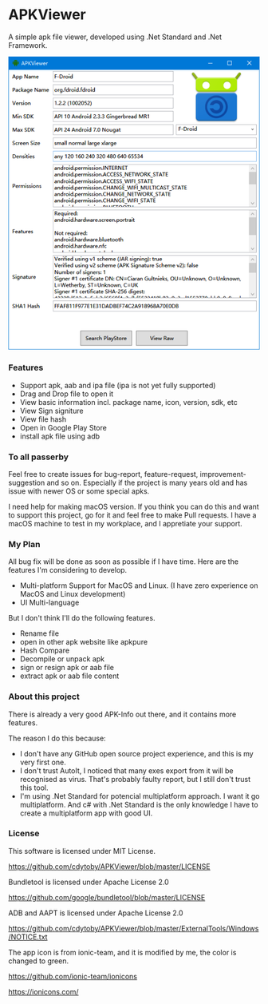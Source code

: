 # APKViewer

A simple apk file viewer, developed using .Net Standard and .Net Framework.

![alt text](/ReadmeAssets/ScreenShot_Main.png)

### Features

- Support apk, aab and ipa file (ipa is not yet fully supported)
- Drag and Drop file to open it
- View basic information incl. package name, icon, version, sdk, etc
- View Sign signiture
- View file hash
- Open in Google Play Store
- install apk file using adb

### To all passerby

Feel free to create issues for bug-report, feature-request, improvement-suggestion and so on. Especially if the project is many years old and has issue with newer OS or some special apks.

I need help for making macOS version. If you think you can do this and want to support this project, go for it and feel free to make Pull requests. I have a macOS machine to test in my workplace, and I appretiate your support.

### My Plan

All bug fix will be done as soon as possible if I have time. Here are the features I'm considering to develop.

- Multi-platform Support for MacOS and Linux. (I have zero experience on MacOS and Linux development)
- UI Multi-language

But I don't think I'll do the following features.
- Rename file
- open in other apk website like apkpure
- Hash Compare
- Decompile or unpack apk
- sign or resign apk or aab file
- extract apk or aab file content

### About this project

There is already a very good APK-Info out there, and it contains more features.

The reason I do this because:
- I don't have any GitHub open source project experience, and this is my very first one.
- I don't trust AutoIt, I noticed that many exes export from it will be recognised as virus. That's probably faulty report, but I still don't trust this tool.
- I'm using .Net Standard for potencial multiplatform approach. I want it go multiplatform. And c# with .Net Standard is the only knowledge I have to create a multiplatform app with good UI.

### License

This software is licensed under MIT License. 

https://github.com/cdytoby/APKViewer/blob/master/LICENSE

Bundletool is licensed under Apache License 2.0

https://github.com/google/bundletool/blob/master/LICENSE

ADB and AAPT is licensed under Apache License 2.0

https://github.com/cdytoby/APKViewer/blob/master/ExternalTools/Windows/NOTICE.txt

The app icon is from ionic-team, and it is modified by me, the color is changed to green.

https://github.com/ionic-team/ionicons

https://ionicons.com/

